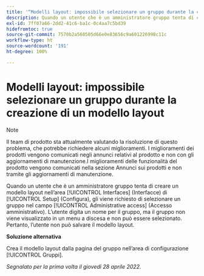 ```yaml
---
title: '“Modelli layout: impossibile selezionare un gruppo durante la creazione di un modello layout”'
description: Quando un utente che è un amministratore gruppo tenta di creare un modello layout nell’area [!UICONTROL Interfaces] (Interfacce) di Configura, gli viene richiesto di selezionare un gruppo nel campo [!UICONTROL Administrative access] (Accesso amministrativo). L’utente digita un nome per il gruppo, ma il gruppo non viene visualizzato in un menu a discesa e non può essere selezionato. Pertanto, l’utente non può salvare il modello layout.
exl-id: 7ff07a66-2dd2-41c6-ba1c-0c4aa7c5bd39
hidefromtoc: true
source-git-commit: 7570b2a560505d66e0e83656c9a601226998c11c
workflow-type: ht
source-wordcount: '191'
ht-degree: 100%

---
```


# Modelli layout: impossibile selezionare un gruppo durante la creazione di un modello layout

>[!NOTE]
>
>Il team di prodotto sta attualmente valutando la risoluzione di questo problema, che potrebbe richiedere alcuni miglioramenti. I miglioramenti dei prodotti vengono comunicati negli annunci relativi al prodotto e non con gli aggiornamenti di manutenzione.I miglioramenti delle funzionalità del prodotto vengono comunicati nella sezione Annunci sui prodotti e non tramite gli aggiornamenti di manutenzione.

Quando un utente che è un amministratore gruppo tenta di creare un modello layout nell’area [!UICONTROL Interfaces] (Interfacce) di [!UICONTROL Setup] (Configura), gli viene richiesto di selezionare un gruppo nel campo [!UICONTROL Administrative access] (Accesso amministrativo). L’utente digita un nome per il gruppo, ma il gruppo non viene visualizzato in un menu a discesa e non può essere selezionato. Pertanto, l’utente non può salvare il modello layout.

**Soluzione alternativa**

Crea il modello layout dalla pagina del gruppo nell’area di configurazione [!UICONTROL Gruppi].

_Segnalato per la prima volta il giovedì 28 aprile 2022._
